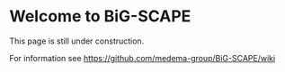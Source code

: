 # Welcome to BiG-SCAPE

This page is still under construction.

For information see https://github.com/medema-group/BiG-SCAPE/wiki
